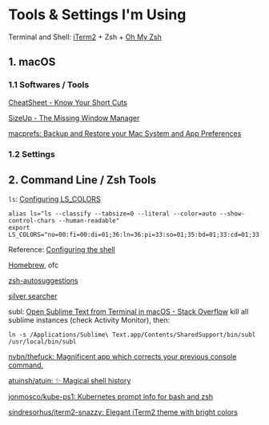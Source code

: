 # Tools & Settings I'm Using

Terminal and Shell: [iTerm2](https://iterm2.com/) + Zsh + [Oh My Zsh](https://ohmyz.sh/)

## 1. macOS

### 1.1 Softwares / Tools

[CheatSheet - Know Your Short Cuts](https://mediaatelier.com/CheatSheet/)

[SizeUp - The Missing Window Manager](https://www.irradiatedsoftware.com/sizeup/)

[macprefs: Backup and Restore your Mac System and App Preferences](https://github.com/clintmod/macprefs)

### 1.2 Settings

## 2. Command Line / Zsh Tools

`ls`: [Configuring LS_COLORS](http://www.bigsoft.co.uk/blog/2008/04/11/configuring-ls_colors)
```
alias ls="ls --classify --tabsize=0 --literal --color=auto --show-control-chars --human-readable"
export LS_COLORS="no=00:fi=00:di=01;36:ln=36:pi=33:so=01;35:bd=01;33:cd=01;33:ex=01;31"
```
Reference:
[Configuring the shell](https://formation-debian.viarezo.fr/shell.html)

[Homebrew](https://brew.sh/), ofc

[zsh-autosuggestions](https://github.com/zsh-users/zsh-autosuggestions)

[silver searcher](https://github.com/ggreer/the_silver_searcher)

subl: [Open Sublime Text from Terminal in macOS - Stack Overflow](https://stackoverflow.com/questions/16199581/open-sublime-text-from-terminal-in-macos)
kill all sublime instances (check Activity Monitor), then:
```
ln -s /Applications/Sublime\ Text.app/Contents/SharedSupport/bin/subl /usr/local/bin/subl
```

[nvbn/thefuck: Magnificent app which corrects your previous console command.](https://github.com/nvbn/thefuck)

[atuinsh/atuin: ✨ Magical shell history](https://github.com/atuinsh/atuin)

[jonmosco/kube-ps1: Kubernetes prompt info for bash and zsh](https://github.com/jonmosco/kube-ps1)

[sindresorhus/iterm2-snazzy: Elegant iTerm2 theme with bright colors](https://github.com/sindresorhus/iterm2-snazzy)
